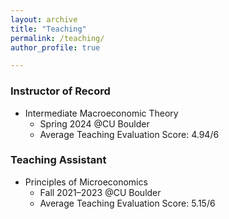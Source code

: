 ```yaml
---
layout: archive
title: "Teaching"
permalink: /teaching/
author_profile: true

---
```


### Instructor of Record
* Intermediate Macroeconomic Theory
  * Spring 2024 @CU Boulder
  * Average Teaching Evaluation Score: 4.94/6

### Teaching Assistant
* Principles of Microeconomics
  * Fall 2021–2023 @CU Boulder
  * Average Teaching Evaluation Score: 5.15/6

